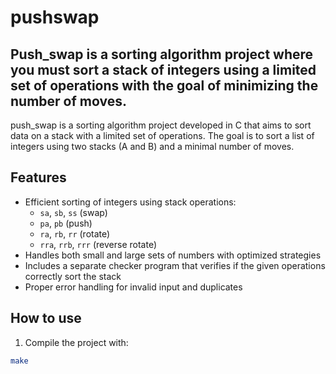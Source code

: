 # pushswap
Push_swap is a sorting algorithm project where you must sort a stack of integers using a limited set of operations with the goal of minimizing the number of moves.
--------------------------------------------------
push_swap is a sorting algorithm project developed in C that aims to sort data on a stack with a limited set of operations. The goal is to sort a list of integers using two stacks (A and B) and a minimal number of moves.

## Features

- Efficient sorting of integers using stack operations:
  - `sa`, `sb`, `ss` (swap)
  - `pa`, `pb` (push)
  - `ra`, `rb`, `rr` (rotate)
  - `rra`, `rrb`, `rrr` (reverse rotate)
- Handles both small and large sets of numbers with optimized strategies
- Includes a separate checker program that verifies if the given operations correctly sort the stack
- Proper error handling for invalid input and duplicates

## How to use

1. Compile the project with:

```bash
make

